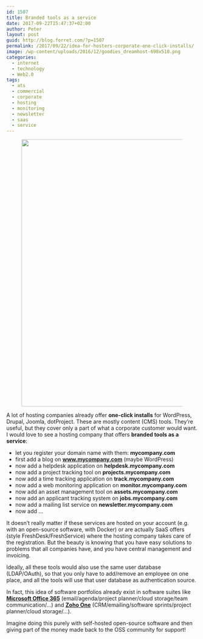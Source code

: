 ```yaml
---
id: 1507
title: Branded tools as a service
date: 2017-09-22T15:47:37+02:00
author: Peter
layout: post
guid: http://blog.forret.com/?p=1507
permalink: /2017/09/22/idea-for-hosters-corporate-one-click-installs/
image: /wp-content/uploads/2016/12/goodies_dreamhost-698x510.png
categories:
  - internet
  - technology
  - Web2.0
tags:
  - ats
  - commercial
  - corporate
  - hosting
  - monitoring
  - newsletter
  - saas
  - service
---
```

<figure class="wp-block-image size-large"><img loading="lazy" width="698" height="701" src="http://blog.forret.com/wp-content/uploads/2016/12/goodies_dreamhost.png" alt="" class="wp-image-1508" srcset="https://blog.forret.com/wp-content/uploads/2016/12/goodies_dreamhost.png 698w, https://blog.forret.com/wp-content/uploads/2016/12/goodies_dreamhost-150x150.png 150w, https://blog.forret.com/wp-content/uploads/2016/12/goodies_dreamhost-300x300.png 300w" sizes="(max-width: 698px) 100vw, 698px" /></figure> 

A lot of hosting companies already offer **one-click installs** for WordPress, Drupal, Joomla, dotProject. These are mostly content (CMS) tools. They&#8217;re useful, but they cover only a part of what a corporate customer would want. I would love to see a hosting company that offers **branded tools as a service**:

  * let you register your domain name with them: **mycompany.com**
  * first add a blog on **www.mycompany.com** (maybe WordPress)
  * now add a helpdesk application on **helpdesk.mycompany.com**
  * now add a project tracking tool on **projects.mycompany.com**
  * now add a time tracking application on **track.mycompany.com**
  * now add a web monitoring application on **monitor.mycompany.com**
  * now add an asset management tool on **assets.mycompany.com**
  * now add an applicant tracking system on **jobs.mycompany.com**
  * now add a mailing list service on **newsletter.mycompany.com**
  * now add &#8230;

It doesn&#8217;t really matter if these services are hosted on your account (e.g. with an open-source software, with Docker) or are actually SaaS offers (style FreshDesk/FreshService) where the hosting company takes care of the registration. But the beauty is knowing that you have easy solutions to problems that all companies have, and you have central management and invoicing.

Ideally, all these tools would also use the same user database (LDAP/OAuth), so that you only have to add/remove an employee on one place, and all the tools will use that user database as authentication source.

In fact, this idea of software portfolios already exist in software suites like **[Microsoft Office 365](https://www.office365.com/)** (email/agenda/project planner/cloud storage/team communication/&#8230;) and **[Zoho One](https://www.zoho.com/one/)** (CRM/emailing/software sprints/project planner/cloud storage/&#8230;). 

Imagine doing this purely with self-hosted open-source software and then giving part of the money made back to the OSS community for support!